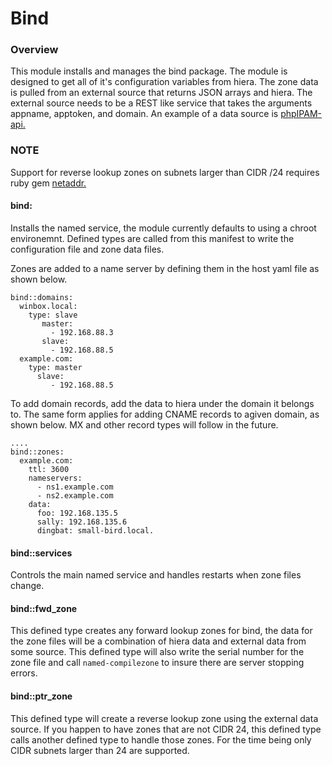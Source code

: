 Bind
=====

### Overview ###

This module installs and manages the bind package.  The module is designed to get all of it's configuration variables from hiera.  The zone data is pulled from an external source that returns JSON arrays and hiera.  The external source needs to be a REST like service that takes the arguments appname, apptoken, and domain.  An example of a data source is [phpIPAM-api.](https://github.com/covermymeds/phpIPAM-api)

### NOTE ###

Support for reverse lookup zones on subnets larger than CIDR /24 requires ruby gem [netaddr.](https://rubygems.org/gems/netaddr/versions/1.5.0)

#### bind: ####
Installs the named service, the module currently defaults to using a chroot environemnt.  Defined types are called from this manifest to write the configuration file and zone data files.

Zones are added to a name server by defining them in the host yaml file as shown below.

```
bind::domains:
  winbox.local:
    type: slave
       master:
         - 192.168.88.3
       slave:
         - 192.168.88.5
  example.com:
    type: master
      slave:
         - 192.168.88.5
```

To add domain records, add the data to hiera under the domain it belongs to.  The same form applies for adding CNAME records to agiven domain, as shown below.  MX and other record types will follow in the future.

```
....
bind::zones:
  example.com:
    ttl: 3600
    nameservers:
      - ns1.example.com
      - ns2.example.com
    data:
      foo: 192.168.135.5
      sally: 192.168.135.6
      dingbat: small-bird.local.
```


#### bind::services ####
Controls the main named service and handles restarts when zone files change.

#### bind::fwd_zone ####
This defined type creates any forward lookup zones for bind, the data for the zone files will be a combination of hiera data and external data from some source.  This defined type will also write the serial number for the zone file and call ```named-compilezone``` to insure there are server stopping errors.

#### bind::ptr_zone ####
This defined type will create a reverse lookup zone using the external data source.  If you happen to have zones that are not CIDR 24, this defined type calls another defined type to handle those zones.  For the time being only CIDR subnets larger than 24 are supported.
